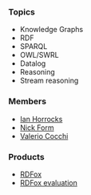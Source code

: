 ### Topics
- Knowledge Graphs
- RDF
- SPARQL
- OWL/SWRL
- Datalog
- Reasoning
- Stream reasoning

### Members
- [Ian Horrocks](https://www.cs.ox.ac.uk/people/ian.horrocks/)
- [Nick Form](https://www.linkedin.com/in/nicholasform/)
- [Valerio Cocchi](https://www.linkedin.com/in/valerio-cocchi-162520b9/)

### Products
- [RDFox](https://www.oxfordsemantic.tech/product)
- [RDFox evaluation](https://www.oxfordsemantic.tech/tryrdfoxforfree)
